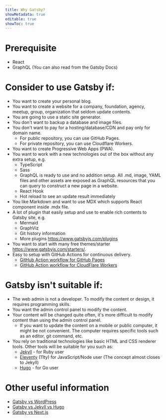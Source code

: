 ```yaml
---
title: Why Gatsby?
showMetadata: true
editable: true
showToc: true
---
```


# Prerequisite
- React
- GraphQL (You can also read from the Gatsby Docs)

# Consider to use Gatsby if:
- You want to create your personal blog.
- You want to create a website for a company, foundation, agency, meetup, group, organization that seldom update contents.
- You are going to use a static site generator.
- You don't want to backup a database and image files.
- You don't want to pay for a hosting/database/CDN and pay only for domain name.
  - For public repository, you can use GitHub Pages.
  - For private repository, you can use Cloudflare Workers.
- You want to create Progressive Web Apps (PWA).
- You want to work with a new technologies out of the box without any extra setup, e.g.
  - TypeScript
  - Sass
  - GraphQL is ready to use and no addition setup. All .md, image, YAML files and other assets are exposed as GraphQL resources that you can query to construct a new page in a website.
  - React Hook
  - Hot reload to see an update result immediately
- You like Markdown and want to use MDX which supports React component inside .mdx file.
- A lot of plugin that easily setup and use to enable rich contents to Gatsby site, e.g.
  - Mermaid
  - GraphViz
  - Git history information
  - More plugins https://www.gatsbyjs.com/plugins
- You want to start with many free themes/starter https://www.gatsbyjs.com/starters/.
- Easy to setup with GitHub Actions for continuous delivery.
  - [GitHub Action workflow for GitHub Pages](/programming-cookbook/github-actions/deploy-to-github-pages)
  - [GitHub Action workflow for CloudFlare Workers](/programming-cookbook/github-actions/deploy-to-cloudflare-workers)

# Gatsby isn't suitable if:

- The web admin is not a developer. To modify the content or design, it requires programming skills.
- You want the admin control panel to modify the content.
- Your content will be changed quite often, it's more difficult to modify content than using the admin control panel.
  - If you want to update the content on a mobile or public computer, it might be not convenient. The computer requires specific tools such as an editor, git command, etc.
- You rely on traditional technologies like basic HTML and CSS renderer tools. Other tools will be suitable for you such as:
  - [Jekyll](https://jekyllrb.com/) - for Ruby user
  - [Eleventy](https://www.11ty.dev/) (11ty) for JavaScript/Node user (The concept almost closes to Jekyll)
  - [Hugo](https://gohugo.io/) - for Go user

# Other useful information
- [Gatsby vs WordPress](https://www.gatsbyjs.com/features/cms/gatsby-vs-wordpress/)
- [Gatsby vs Jekyll vs Hugo](https://www.gatsbyjs.com/features/jamstack/gatsby-vs-jekyll-vs-hugo/)
- [Gatsby vs Next.js](https://www.gatsbyjs.com/features/jamstack/gatsby-vs-nextjs/)
